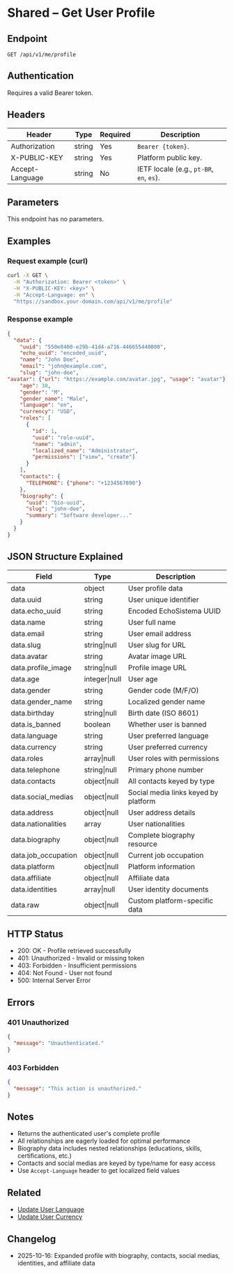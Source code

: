 # Shared – Get User Profile

## Endpoint

```
GET /api/v1/me/profile
```

## Authentication

Requires a valid Bearer token.

## Headers

| Header           | Type   | Required | Description |
| ---------------- | ------ | -------- | ----------- |
| Authorization    | string | Yes      | `Bearer {token}`. |
| X-PUBLIC-KEY     | string | Yes      | Platform public key. |
| Accept-Language  | string | No       | IETF locale (e.g., `pt-BR`, `en`, `es`). |

## Parameters

This endpoint has no parameters.

## Examples

### Request example (curl)

```bash
curl -X GET \
  -H "Authorization: Bearer <token>" \
  -H "X-PUBLIC-KEY: <key>" \
  -H "Accept-Language: en" \
  "https://sandbox.your-domain.com/api/v1/me/profile"
```

### Response example

```json
{
  "data": {
    "uuid": "550e8400-e29b-41d4-a716-446655440000",
    "echo_uuid": "encoded_uuid",
    "name": "John Doe",
    "email": "john@example.com",
    "slug": "john-doe",
"avatar": {"url": "https://example.com/avatar.jpg", "usage": "avatar"},
    "age": 30,
    "gender": "M",
    "gender_name": "Male",
    "language": "en",
    "currency": "USD",
    "roles": [
      {
        "id": 1,
        "uuid": "role-uuid",
        "name": "admin",
        "localized_name": "Administrator",
        "permissions": ["view", "create"]
      }
    ],
    "contacts": {
      "TELEPHONE": {"phone": "+1234567890"}
    },
    "biography": {
      "uuid": "bio-uuid",
      "slug": "john-doe",
      "summary": "Software developer..."
    }
  }
}
```

## JSON Structure Explained

| Field | Type | Description |
| ----- | ---- | ----------- |
| data | object | User profile data |
| data.uuid | string | User unique identifier |
| data.echo_uuid | string | Encoded EchoSistema UUID |
| data.name | string | User full name |
| data.email | string | User email address |
| data.slug | string\|null | User slug for URL |
| data.avatar | string | Avatar image URL |
| data.profile_image | string\|null | Profile image URL |
| data.age | integer\|null | User age |
| data.gender | string | Gender code (M/F/O) |
| data.gender_name | string | Localized gender name |
| data.birthday | string\|null | Birth date (ISO 8601) |
| data.is_banned | boolean | Whether user is banned |
| data.language | string | User preferred language |
| data.currency | string | User preferred currency |
| data.roles | array\|null | User roles with permissions |
| data.telephone | string\|null | Primary phone number |
| data.contacts | object\|null | All contacts keyed by type |
| data.social_medias | object\|null | Social media links keyed by platform |
| data.address | object\|null | User address details |
| data.nationalities | array | User nationalities |
| data.biography | object\|null | Complete biography resource |
| data.job_occupation | object\|null | Current job occupation |
| data.platform | object\|null | Platform information |
| data.affiliate | object\|null | Affiliate data |
| data.identities | array\|null | User identity documents |
| data.raw | object\|null | Custom platform-specific data |

## HTTP Status

- 200: OK - Profile retrieved successfully
- 401: Unauthorized - Invalid or missing token
- 403: Forbidden - Insufficient permissions
- 404: Not Found - User not found
- 500: Internal Server Error

## Errors

### 401 Unauthorized
```json
{
  "message": "Unauthenticated."
}
```

### 403 Forbidden
```json
{
  "message": "This action is unauthorized."
}
```

## Notes

- Returns the authenticated user's complete profile
- All relationships are eagerly loaded for optimal performance
- Biography data includes nested relationships (educations, skills, certifications, etc.)
- Contacts and social medias are keyed by type/name for easy access
- Use `Accept-Language` header to get localized field values

## Related

- [Update User Language](./UserRegionalInformationLanguageUpdate.md)
- [Update User Currency](./UserRegionalInformationCurrencyUpdate.md)

## Changelog

- 2025-10-16: Expanded profile with biography, contacts, social medias, identities, and affiliate data
